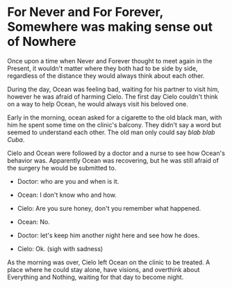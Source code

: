 # For Never and For Forever, Somewhere was making sense out of Nowhere

Once upon a time when Never and Forever thought to meet again in the
Present, it wouldn't matter where they both had to be side by side,
regardless of the distance they would always think about each other.

During the day, Ocean was feeling bad, waiting for his partner to visit
him, however he was afraid of harming Cielo. The first day Cielo
couldn't think on a way to help Ocean, he would always visit his beloved
one.

Early in the morning, ocean asked for a cigarette to the old black man,
with him he spent some time on the clinic's balcony. They didn't say a
word but seemed to understand each other. The old man only could say
*blab blab Cuba*.

Cielo and Ocean were followed by a doctor and a nurse to see how Ocean's
behavior was. Apparently Ocean was recovering, but he was still afraid
of the surgery he would be submitted to.

-   Doctor: who are you and when is it.

-   Ocean: I don't know who and how.

-   Cielo: Are you sure honey, don't you remember what happened.

-   Ocean: No.

-   Doctor: let's keep him another night here and see how he does.

-   Cielo: Ok. (sigh with sadness)

As the morning was over, Cielo left Ocean on the clinic to be treated. A
place where he could stay alone, have visions, and overthink about
Everything and Nothing, waiting for that day to become night.
